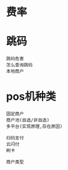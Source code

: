 # 费率
# 跳码
    跳码危害
    怎么查询跳码
    本地商户
# pos机种类
    固定商户
    商户池(自选/非自选)
    多平台(实现原理,存在原因)

    扫码支付
    云闪付
    刷卡

    商户类型

